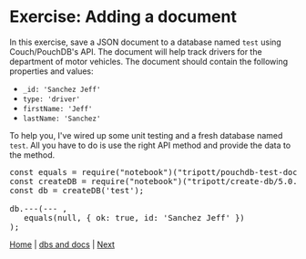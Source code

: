 # Exercise: Adding a document

In this exercise, save a JSON document to a database named `test` using Couch/PouchDB's API.  The document will help track drivers for the department of motor vehicles. The document should contain the following properties and values:

- `_id: 'Sanchez Jeff'`
- `type: 'driver'`
- `firstName: 'Jeff'`
- `lastName: 'Sanchez'`

To help you, I've wired up some unit testing and a fresh database named `test`.  All you have to do is use the right API method and provide the data to the method.

<div class="tonic">

<pre>
const equals = require("notebook")("tripott/pouchdb-test-doc-id/2.0.2");
const createDB = require("notebook")("tripott/create-db/5.0.0");
const db = createDB('test');

db.---(--- ,
   equals(null, { ok: true, id: 'Sanchez Jeff' })
);
</pre>

</div>

[Home](/)   |   [dbs and docs](/dbs-and-docs)  |  [Next](/dbs-and-docs/2)   
